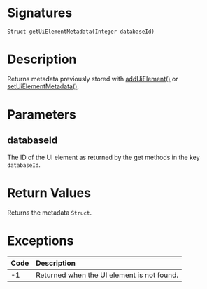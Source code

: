 <!---
{
    "category": "UI",
    "name": "getUiElementMetadata",
    "shortDescription": "Gets metadata of an UI element"
}
--->

# Signatures

```
Struct getUiElementMetadata(Integer databaseId)
```

# Description

Returns metadata previously stored with [addUiElement()](#addUiElement) or [setUiElementMetadata()](#setUiElementMetadata).

# Parameters

## databaseId

The ID of the UI element as returned by the get methods in the key `databaseId`.

# Return Values

Returns the metadata `Struct`.

# Exceptions

| Code | Description                                |
|:-----|:-------------------------------------------|
| -1   | Returned when the UI element is not found. |
